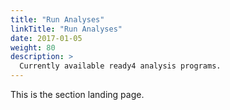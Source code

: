 ```yaml
---
title: "Run Analyses"
linkTitle: "Run Analyses"
date: 2017-01-05
weight: 80
description: >
  Currently available ready4 analysis programs.
---
```



This is the section landing page.

